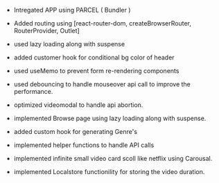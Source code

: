 - Intregated APP using PARCEL ( Bundler )

- Added routing using [react-router-dom, createBrowserRouter, RouterProvider, Outlet]

- used lazy loading along with suspense

- added customer hook for conditional bg color of header

- used useMemo to prevent form re-rendering components

- used debouncing to handle mouseover api call to improve the performance.

- optimized videomodal to handle api abortion.

- implemented Browse page using lazy loading along with suspense.

- added custom hook for generating Genre's

- implemented helper functions to handle API calls

- implemented infinite small video card scoll like netflix using Carousal.

- implemented Localstore functionility for storing the video duration.
